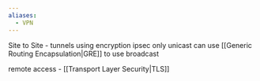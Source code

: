 ```yaml
---
aliases:
  - VPN
---
```

Site to Site - tunnels using encryption ipsec only unicast can use [[Generic Routing Encapsulation|GRE]] to use broadcast 

remote access - [[Transport Layer Security|TLS]]